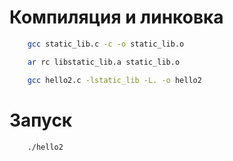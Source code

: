 # Компиляция и линковка

```Bash
    gcc static_lib.c -c -o static_lib.o
```

```Bash
    ar rc libstatic_lib.a static_lib.o
```

```Bash
    gcc hello2.c -lstatic_lib -L. -o hello2
```

# Запуск

```Bash
    ./hello2
```
